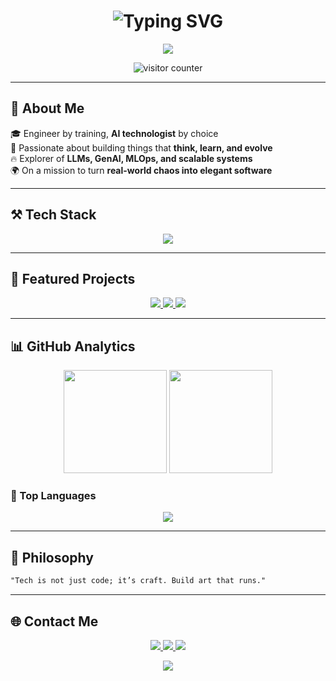 <!-- Hero Section -->
<h1 align="center">
  <img src="https://readme-typing-svg.demolab.com?font=Fira+Code&weight=700&size=28&pause=1000&color=F76900&center=true&vCenter=true&width=700&lines=Hey%2C+I'm+Sayantan!;%7CEngineer+%7C+AI+Builder+%7C+Cloud+Native+Thinker;Welcome+to+my+Digital+Universe!" alt="Typing SVG" />
</h1>

<p align="center">
  <img src="https://capsule-render.vercel.app/api?type=waving&height=200&text=Welcome%20to%20Sayantan's%20World!&fontAlign=40&fontAlignY=40&color=gradient&fontSize=40&animation=fadeIn" />
</p>

<p align="center">
  <img src="https://komarev.com/ghpvc/?username=Sayantan0008&style=for-the-badge&color=F76900&label=Profile+Views" alt="visitor counter"/>
</p>

---

## 🚀 About Me

🎓 Engineer by training, **AI technologist** by choice  
🧠 Passionate about building things that **think, learn, and evolve**  
🔥 Explorer of **LLMs, GenAI, MLOps, and scalable systems**  
🌍 On a mission to turn **real-world chaos into elegant software**

---

## ⚒️ Tech Stack

<p align="center">
  <img src="https://skillicons.dev/icons?i=python,cpp,java,js,react,flask,fastapi,nodejs,postgres,mongodb,docker,aws,linux,vscode,git,github" />
</p>

---

## 🌟 Featured Projects

<div align="center">
  
<a href="https://github.com/Sayantan0008/ai-study-buddy" target="_blank">
  <img src="https://github-readme-stats.vercel.app/api/pin/?username=Sayantan0008&repo=ai-study-buddy&theme=radical&border_color=ffa500" />
</a>

<a href="https://github.com/Sayantan0008/oncoassist" target="_blank">
  <img src="https://github-readme-stats.vercel.app/api/pin/?username=Sayantan0008&repo=oncoassist&theme=radical&border_color=ff4f93" />
</a>

<a href="https://github.com/Sayantan0008/newsbite" target="_blank">
  <img src="https://github-readme-stats.vercel.app/api/pin/?username=Sayantan0008&repo=newsbite&theme=radical&border_color=42caff" />
</a>

</div>

---

## 📊 GitHub Analytics

<p align="center">
  <img src="https://github-readme-stats.vercel.app/api?username=Sayantan0008&show_icons=true&theme=radical&hide_border=true" height="165" />
  <img src="https://github-readme-streak-stats.herokuapp.com?user=Sayantan0008&theme=radical&hide_border=true" height="165" />
</p>

### 🧪 Top Languages

<p align="center">
  <img src="https://github-readme-stats.vercel.app/api/top-langs/?username=Sayantan0008&layout=compact&theme=radical&hide_border=true&langs_count=8" />
</p>

---

## 💬 Philosophy

```txt
"Tech is not just code; it’s craft. Build art that runs."
```

---

## 🌐 Contact Me
<p align="center">
  <a href="mailto:sayantanghatak08@gmail.com">
    <img src="https://img.shields.io/badge/Gmail-D14836?style=for-the-badge&logo=gmail&logoColor=white" />
  </a>
  <a href="https://github.com/Sayantan0008">
    <img src="https://img.shields.io/badge/GitHub-000?style=for-the-badge&logo=github&logoColor=white" />
  </a>
  <a href="https://linkedin.com/in/yourprofile">
    <img src="https://img.shields.io/badge/LinkedIn-0077B5?style=for-the-badge&logo=linkedin&logoColor=white" />
  </a>
</p>

<p align="center">
  <img src="https://readme-typing-svg.demolab.com?font=Fira+Code&duration=3000&pause=1000&color=F76C6C&center=true&vCenter=true&width=600&lines=Thanks+for+scrolling!;Drop+a+star+%E2%AD%90+if+you+liked+my+work!;Let’s+code+the+future+together+%F0%9F%9A%80" />
</p>
